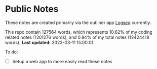 # Public Notes

These notes are created primarily via the outliner app [Logseq](https://github.com/logseq/logseq) currently.

This repo contain 127564 words, which represents 10.62% of my coding related notes (1201276 words), and 0.94% of my total notes (12424418 words). **Last updated:** 2023-03-11 15:00:01. 

To do:

- [ ] Setup a web app to more easily read these notes
